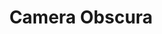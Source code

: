 ---
title: "Camera Obscura"
summary: "Camera Obscura are a Scottish indie pop band from Glasgow. The group formed in 1996, and have released six studio albums to date– the most recent of which, Look to the East, Look to the West, was released in 2024. The current members of the band are lead vocalist Tracyanne Campbell, guitarist/vocalist Kenny McKeeve, bassist Gavin Dunbar, and drummer Lee Thomson. Following the death of long-serving keyboardist Carey Lander, the band went on hiatus from 2015 to 2018. The band's music has been frequently described as \"twee pop\", and garnered comparisons to fellow Scottish band Belle and Sebastian. The band have also been praised for their \"honest, wide, and adult approach to heartbreak, romantic liaisons, and escapism\"."
image: "camera-obscura.jpg"
apple_music_artist_url: "https://music.apple.com/gb/artist/camera-obscura/17885376"
wikipedia_url: "https://en.wikipedia.org/wiki/Camera_Obscura_(band)"
---